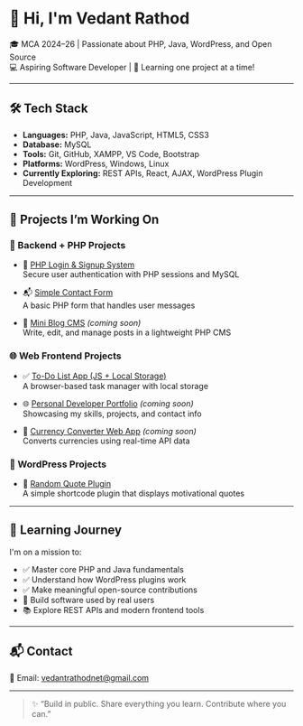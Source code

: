 # 👋 Hi, I'm Vedant Rathod

🎓 MCA 2024–26 | Passionate about PHP, Java, WordPress, and Open Source  
💻 Aspiring Software Developer | 🚀 Learning one project at a time!

---

## 🛠️ Tech Stack

- **Languages:** PHP, Java, JavaScript, HTML5, CSS3
- **Database:** MySQL
- **Tools:** Git, GitHub, XAMPP, VS Code, Bootstrap
- **Platforms:** WordPress, Windows, Linux
- **Currently Exploring:** REST APIs, React, AJAX, WordPress Plugin Development

---

## 💼 Projects I’m Working On

### 🔧 Backend + PHP Projects
- 🔐 [PHP Login & Signup System](https://github.com/vedantrathod/php-login-system)  
  Secure user authentication with PHP sessions and MySQL

- 📬 [Simple Contact Form](https://github.com/vedantrathod/simple-contact-form)  
  A basic PHP form that handles user messages

- 📝 [Mini Blog CMS](https://github.com/vedantrathod/mini-blog-cms) *(coming soon)*  
  Write, edit, and manage posts in a lightweight PHP CMS

### 🌐 Web Frontend Projects
- ✅ [To-Do List App (JS + Local Storage)](https://github.com/vedantrathod/todo-list-app)  
  A browser-based task manager with local storage

- 🌐 [Personal Developer Portfolio](https://github.com/vedantrathod/personal-portfolio) *(coming soon)*  
  Showcasing my skills, projects, and contact info

- 💱 [Currency Converter Web App](https://github.com/vedantrathod/currency-converter) *(coming soon)*  
  Converts currencies using real-time API data

### 🧩 WordPress Projects
- 🔀 [Random Quote Plugin](https://github.com/vedantrathod/wp-random-quote)  
  A simple shortcode plugin that displays motivational quotes

---

## 🌱 Learning Journey

I'm on a mission to:
- ✅ Master core PHP and Java fundamentals
- ✅ Understand how WordPress plugins work
- ✅ Make meaningful open-source contributions
- 🔄 Build software used by real users
- 📚 Explore REST APIs and modern frontend tools

---

## 📬 Contact

📧 Email: vedantrathodnet@gmail.com

---

> ✨ “Build in public. Share everything you learn. Contribute where you can.”  
